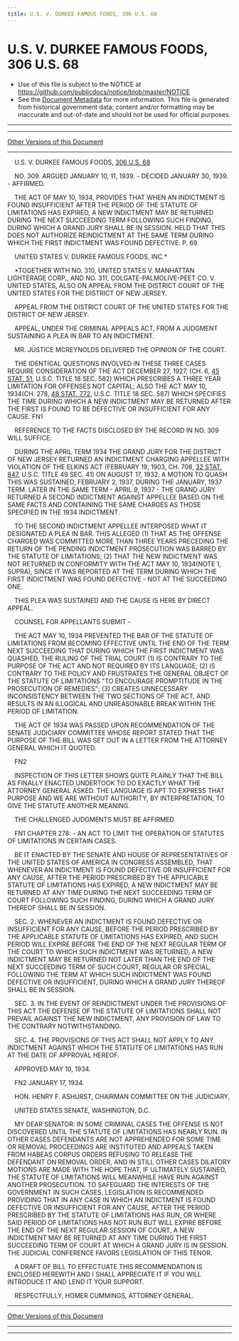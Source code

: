 ```yaml
---
title: U.S. V. DURKEE FAMOUS FOODS, 306 U.S. 68
---
```


# U.S. V. DURKEE FAMOUS FOODS, 306 U.S. 68

* Use of this file is subject to the NOTICE at https://github.com/publicdocs/notice/blob/master/NOTICE
* See the [Document Metadata](../../../index.md) for more information.
  This file is generated from historical government data; content and/or formatting may be inaccurate and out-of-date and should not be used for official purposes.

----------
----------

[Other Versions of this Document](https://publicdocs.github.io/go/links?ns=uslm-x&ref=%2Fus%2Fcourts%2Fscotus%2FusReporter%2F306%2F68)

----------

    U.S. V. DURKEE FAMOUS FOODS, [306 U.S. 68][/us/courts/scotus/usReporter/306/68]

    NO. 309.  ARGUED JANUARY 10, 11, 1939.  - DECIDED JANUARY 30, 1939.  - AFFIRMED.

    THE ACT OF MAY 10, 1934, PROVIDES THAT WHEN AN INDICTMENT IS FOUND INSUFFICIENT AFTER THE PERIOD OF THE STATUTE OF LIMITATIONS HAS EXPIRED, A NEW INDICTMENT MAY BE RETURNED DURING THE NEXT SUCCEEDING TERM FOLLOWING SUCH FINDING, DURING WHICH A GRAND JURY SHALL BE IN SESSION.  HELD THAT THIS DOES NOT AUTHORIZE REINDICTMENT AT THE SAME TERM DURING WHICH THE FIRST INDICTMENT WAS FOUND DEFECTIVE.  P. 69.

    UNITED STATES V. DURKEE FAMOUS FOODS, INC.\*

    \*TOGETHER WITH NO. 310, UNITED STATES V. MANHATTAN LIGHTERAGE CORP., AND NO. 311, COLGATE-PALMOLIVE-PEET CO. V. UNITED STATES, ALSO ON APPEAL FROM THE DISTRICT COURT OF THE UNITED STATES FOR THE DISTRICT OF NEW JERSEY.

    APPEAL FROM THE DISTRICT COURT OF THE UNITED STATES FOR THE DISTRICT OF NEW JERSEY.

    APPEAL, UNDER THE CRIMINAL APPEALS ACT, FROM A JUDGMENT SUSTAINING A PLEA IN BAR TO AN INDICTMENT.

    MR. JUSTICE MCREYNOLDS DELIVERED THE OPINION OF THE COURT.

    THE IDENTICAL QUESTIONS INVOLVED IN THESE THREE CASES REQUIRE CONSIDERATION OF THE ACT DECEMBER 27, 1927, (CH. 6, [45 STAT. 51][/us/stat/45/51], U.S.C. TITLE 18 SEC. 582) WHICH PRESCRIBES A THREE YEAR LIMITATION FOR OFFENSES NOT CAPITAL; ALSO THE ACT MAY 10, 1934(CH. 278, [48 STAT. 772][/us/stat/48/772], U.S.C. TITLE 18 SEC. 587) WHICH SPECIFIES THE TIME DURING WHICH A NEW INDICTMENT MAY BE RETURNED AFTER THE FIRST IS FOUND TO BE DEFECTIVE OR INSUFFICIENT FOR ANY CAUSE.  FN1

    REFERENCE TO THE FACTS DISCLOSED BY THE RECORD IN NO. 309 WILL SUFFICE.

    DURING THE APRIL TERM 1934 THE GRAND JURY FOR THE DISTRICT OF NEW JERSEY RETURNED AN INDICTMENT CHARGING APPELLEE WITH VIOLATION OF THE ELKINS ACT (FEBRUARY 19, 1903, CH. 708, [32 STAT. 847][/us/stat/32/847], U.S.C. TITLE 49 SEC. 41) ON AUGUST 17, 1932.  A MOTION TO QUASH THIS WAS SUSTAINED, FEBRUARY 2, 1937, DURING THE JANUARY, 1937 TERM.  LATER IN THE SAME TERM - APRIL 9, 1937 - THE GRAND JURY RETURNED A SECOND INDICTMENT AGAINST APPELLEE BASED ON THE SAME FACTS AND CONTAINING THE SAME CHARGES AS THOSE SPECIFIED IN THE 1934 INDICTMENT.

    TO THE SECOND INDICTMENT APPELLEE INTERPOSED WHAT IT DESIGNATED A PLEA IN BAR.  THIS ALLEGED (1) THAT AS THE OFFENSE CHARGED WAS COMMITTED MORE THAN THREE YEARS PRECEDING THE RETURN OF THE PENDING INDICTMENT PROSECUTION WAS BARRED BY THE STATUTE OF LIMITATIONS; (2) THAT THE NEW INDICTMENT WAS NOT RETURNED IN CONFORMITY WITH THE ACT MAY 10, 1934(NOTE 1, SUPRA), SINCE IT WAS REPORTED AT THE TERM DURING WHICH THE FIRST INDICTMENT WAS FOUND DEFECTIVE - NOT AT THE SUCCEEDING ONE.

    THIS PLEA WAS SUSTAINED AND THE CAUSE IS HERE BY DIRECT APPEAL.

    COUNSEL FOR APPELLANTS SUBMIT -

    THE ACT MAY 10, 1934 PREVENTED THE BAR OF THE STATUTE OF LIMITATIONS FROM BECOMING EFFECTIVE UNTIL THE END OF THE TERM NEXT SUCCEEDING THAT DURING WHICH THE FIRST INDICTMENT WAS QUASHED.  THE RULING OF THE TRIAL COURT (1) IS CONTRARY TO THE PURPOSE OF THE ACT AND NOT REQUIRED BY ITS LANGUAGE; (2) IS CONTRARY TO THE POLICY AND FRUSTRATES THE GENERAL OBJECT OF THE STATUTE OF LIMITATIONS "TO ENCOURAGE PROMPTITUDE IN THE PROSECUTION OF REMEDIES"; (3) CREATES UNNECESSARY INCONSISTENCY BETWEEN THE TWO SECTIONS OF THE ACT, AND RESULTS IN AN ILLOGICAL AND UNREASONABLE BREAK WITHIN THE PERIOD OF LIMITATION.

    THE ACT OF 1934 WAS PASSED UPON RECOMMENDATION OF THE SENATE JUDICIARY COMMITTEE WHOSE REPORT STATED THAT THE PURPOSE OF THE BILL WAS SET OUT IN A LETTER FROM THE ATTORNEY GENERAL WHICH IT QUOTED.

    FN2

    INSPECTION OF THIS LETTER SHOWS QUITE PLAINLY THAT THE BILL AS FINALLY ENACTED UNDERTOOK TO DO EXACTLY WHAT THE ATTORNEY GENERAL ASKED.  THE LANGUAGE IS APT TO EXPRESS THAT PURPOSE AND WE ARE WITHOUT AUTHORITY, BY INTERPRETATION, TO GIVE THE STATUTE ANOTHER MEANING.

    THE CHALLENGED JUDGMENTS MUST BE AFFIRMED.

    FN1  CHAPTER 278: - AN ACT TO LIMIT THE OPERATION OF STATUTES OF LIMITATIONS IN CERTAIN CASES.

    BE IT ENACTED BY THE SENATE AND HOUSE OF REPRESENTATIVES OF THE UNITED STATES OF AMERICA IN CONGRESS ASSEMBLED, THAT WHENEVER AN INDICTMENT IS FOUND DEFECTIVE OR INSUFFICIENT FOR ANY CAUSE, AFTER THE PERIOD PRESCRIBED BY THE APPLICABLE STATUTE OF LIMITATIONS HAS EXPIRED, A NEW INDICTMENT MAY BE RETURNED AT ANY TIME DURING THE NEXT SUCCEEDING TERM OF COURT FOLLOWING SUCH FINDING, DURING WHICH A GRAND JURY THEREOF SHALL BE IN SESSION.

    SEC. 2.  WHENEVER AN INDICTMENT IS FOUND DEFECTIVE OR INSUFFICIENT FOR ANY CAUSE, BEFORE THE PERIOD PRESCRIBED BY THE APPLICABLE STATUTE OF LIMITATIONS HAS EXPIRED, AND SUCH PERIOD WILL EXPIRE BEFORE THE END OF THE NEXT REGULAR TERM OF THE COURT TO WHICH SUCH INDICTMENT WAS RETURNED, A NEW INDICTMENT MAY BE RETURNED NOT LATER THAN THE END OF THE NEXT SUCCEEDING TERM OF SUCH COURT, REGULAR OR SPECIAL, FOLLOWING THE TERM AT WHICH SUCH INDICTMENT WAS FOUND DEFECTIVE OR INSUFFICIENT, DURING WHICH A GRAND JURY THEREOF SHALL BE IN SESSION.

    SEC. 3.  IN THE EVENT OF REINDICTMENT UNDER THE PROVISIONS OF THIS ACT THE DEFENSE OF THE STATUTE OF LIMITATIONS SHALL NOT PREVAIL AGAINST THE NEW INDICTMENT, ANY PROVISION OF LAW TO THE CONTRARY NOTWITHSTANDING.

    SEC. 4.  THE PROVISIONS OF THIS ACT SHALL NOT APPLY TO ANY INDICTMENT AGAINST WHICH THE STATUTE OF LIMITATIONS HAS RUN AT THE DATE OF APPROVAL HEREOF.

    APPROVED MAY 10, 1934.

    FN2                                            JANUARY 17, 1934.

    HON. HENRY F. ASHURST, CHAIRMAN COMMITTEE ON THE JUDICIARY,

    UNITED STATES SENATE, WASHINGTON, D.C.

    MY DEAR SENATOR:  IN SOME CRIMINAL CASES THE OFFENSE IS NOT DISCOVERED UNTIL THE STATUTE OF LIMITATIONS HAS NEARLY RUN.  IN OTHER CASES DEFENDANTS ARE NOT APPREHENDED FOR SOME TIME OR REMOVAL PROCEEDINGS ARE INSTITUTED AND APPEALS TAKEN FROM HABEAS CORPUS ORDERS REFUSING TO RELEASE THE DEFENDANT ON REMOVAL ORDER, AND IN STILL OTHER CASES DILATORY MOTIONS ARE MADE WITH THE HOPE THAT, IF ULTIMATELY SUSTAINED, THE STATUTE OF LIMITATIONS WILL MEANWHILE HAVE RUN AGAINST ANOTHER PROSECUTION.  TO SAFEGUARD THE INTERESTS OF THE GOVERNMENT IN SUCH CASES, LEGISLATION IS RECOMMENDED PROVIDING THAT IN ANY CASE IN WHICH AN INDICTMENT IS FOUND DEFECTIVE OR INSUFFICIENT FOR ANY CAUSE, AFTER THE PERIOD PRESCRIBED BY THE STATUTE OF LIMITATIONS HAS RUN, OR WHERE SAID PERIOD OF LIMITATIONS HAS NOT RUN BUT WILL EXPIRE BEFORE THE END OF THE NEXT REGULAR SESSION OF COURT, A NEW INDICTMENT MAY BE RETURNED AT ANY TIME DURING THE FIRST SUCCEEDING TERM OF COURT AT WHICH A GRAND JURY IS IN SESSION.  THE JUDICIAL CONFERENCE FAVORS LEGISLATION OF THIS TENOR.

    A DRAFT OF BILL TO EFFECTUATE THIS RECOMMENDATION IS ENCLOSED HEREWITH AND I SHALL APPRECIATE IT IF YOU WILL INTRODUCE IT AND LEND IT YOUR SUPPORT.

    RESPECTFULLY,                              HOMER CUMMINGS, ATTORNEY GENERAL.

----------

[Other Versions of this Document](https://publicdocs.github.io/go/links?ns=uslm-x&ref=%2Fus%2Fcourts%2Fscotus%2FusReporter%2F306%2F68)

----------
----------

[/us/courts/scotus/usReporter/306/68]: https://publicdocs.github.io/go/links?ns=uslm-x&ref=%2Fus%2Fcourts%2Fscotus%2FusReporter%2F306%2F68
[/us/stat/45/51]: https://publicdocs.github.io/go/links?ns=uslm&ref=%2Fus%2Fstat%2F45%2F51
[/us/stat/48/772]: https://publicdocs.github.io/go/links?ns=uslm&ref=%2Fus%2Fstat%2F48%2F772
[/us/stat/32/847]: https://publicdocs.github.io/go/links?ns=uslm&ref=%2Fus%2Fstat%2F32%2F847


